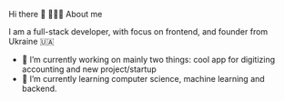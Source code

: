 Hi there 👋
👩🏻‍💻 About me


I am a full-stack developer, with focus on frontend, and founder from Ukraine 🇺🇦 

* 🔭 I’m currently working on mainly two things: cool app for digitizing accounting and new project/startup
* 🌱 I’m currently learning computer science, machine learning and backend.

